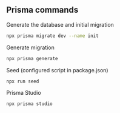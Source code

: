 ## Prisma commands

Generate the database and initial migration

```bash
npx prisma migrate dev --name init
```

Generate migration

```bash
npx prisma generate
```

Seed (configured script in package.json)

```bash
npx run seed
```

Prisma Studio

```
npx prisma studio
```
